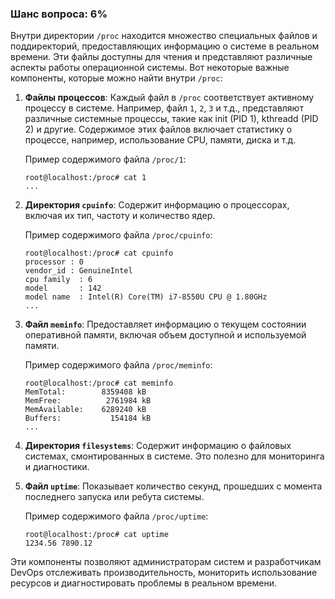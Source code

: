 ### Шанс вопроса: 6%

Внутри директории `/proc` находится множество специальных файлов и поддиректорий, предоставляющих информацию о системе в реальном времени. Эти файлы доступны для чтения и представляют различные аспекты работы операционной системы. Вот некоторые важные компоненты, которые можно найти внутри `/proc`:

1. **Файлы процессов**: Каждый файл в `/proc` соответствует активному процессу в системе. Например, файл `1`, `2`, `3` и т.д., представляют различные системные процессы, такие как init (PID 1), kthreadd (PID 2) и другие. Содержимое этих файлов включает статистику о процессе, например, использование CPU, памяти, диска и т.д.

   Пример содержимого файла `/proc/1`:
   ```
   root@localhost:/proc# cat 1
   ...
   ```

2. **Директория `cpuinfo`**: Содержит информацию о процессорах, включая их тип, частоту и количество ядер.

   Пример содержимого файла `/proc/cpuinfo`:
   ```
   root@localhost:/proc# cat cpuinfo
   processor : 0
   vendor_id : GenuineIntel
   cpu family  : 6
   model       : 142
   model name  : Intel(R) Core(TM) i7-8550U CPU @ 1.80GHz
   ...
   ```

3. **Файл `meminfo`**: Предоставляет информацию о текущем состоянии оперативной памяти, включая объем доступной и используемой памяти.

   Пример содержимого файла `/proc/meminfo`:
   ```
   root@localhost:/proc# cat meminfo
   MemTotal:        8359408 kB
   MemFree:          2761984 kB
   MemAvailable:    6289240 kB
   Buffers:           154184 kB
   ...
   ```

4. **Директория `filesystems`**: Содержит информацию о файловых системах, смонтированных в системе. Это полезно для мониторинга и диагностики.

5. **Файл `uptime`**: Показывает количество секунд, прошедших с момента последнего запуска или ребута системы.

   Пример содержимого файла `/proc/uptime`:
   ```
   root@localhost:/proc# cat uptime
   1234.56 7890.12
   ```

Эти компоненты позволяют администраторам систем и разработчикам DevOps отслеживать производительность, мониторить использование ресурсов и диагностировать проблемы в реальном времени.